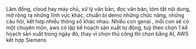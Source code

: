Lâm đồng, cloud hay máy chủ, xử lý văn bản, đọc văn bản, tóm tắt nội dung, mở rộng ra những lĩnh vực khác, chuẩn bị demo những chức năng, những câu hỏi, kết hợp nhiều thông số khác nhau. Nhiều con genai , mỗi con sẽ có một chuyên môn, aws có lập kế hoạch sản xuất tự động, tuỳ theo chọn 1 kế hoạch sản xuất trong ngày đó, thay vì chọn thủ công thì chọn bằng AI, AWS kết hợp Siemens 